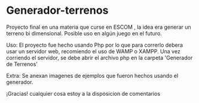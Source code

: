 # Generador-terrenos
Proyecto final en una materia que curse en ESCOM , la idea era generar un terreno bi dimensional. Posible uso en algún juego en el futuro.

Uso:
El proyecto fue hecho usando Php por lo que para correrlo debera usar un servidor web, recomiendo el uso de WAMP o XAMPP.
Una vez corriendo el servidor, se debe abrir el archivo php en la carpeta 'Generador de Terrenos'

Extra:
Se anexan imagenes de ejemplos que fueron hechos usando el generador.

 ¡Gracias! cualquier cosa estoy a la disposicion de comentarios

